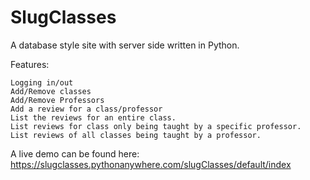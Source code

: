 # SlugClasses
A database style site with server side written in Python.

Features: 

    Logging in/out
    Add/Remove classes
    Add/Remove Professors
    Add a review for a class/professor
    List the reviews for an entire class.
    List reviews for class only being taught by a specific professor.
    List reviews of all classes being taught by a professor.

A live demo can be found here:
https://slugclasses.pythonanywhere.com/slugClasses/default/index
